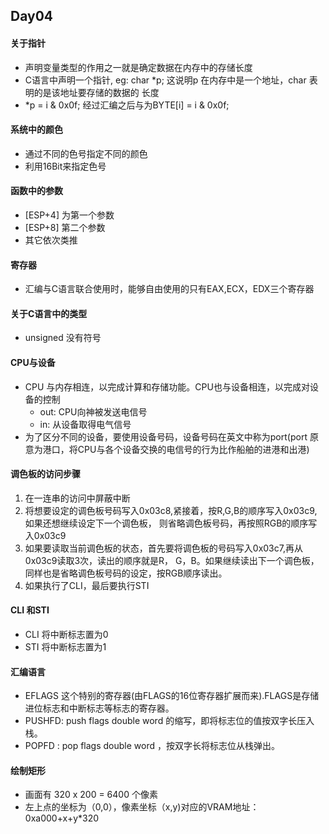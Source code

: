 ## Day04

#### 关于指针
- 声明变量类型的作用之一就是确定数据在内存中的存储长度
- C语言中声明一个指针, eg: char *p; 这说明p 在内存中是一个地址，char 表明的是该地址要存储的数据的
长度
- *p = i & 0x0f; 经过汇编之后与为BYTE[i] = i & 0x0f;

#### 系统中的颜色
- 通过不同的色号指定不同的颜色
- 利用16Bit来指定色号

#### 函数中的参数
- [ESP+4] 为第一个参数
- [ESP+8]	第二个参数
- 其它依次类推

#### 寄存器
-	汇编与C语言联合使用时，能够自由使用的只有EAX,ECX，EDX三个寄存器

####	关于C语言中的类型
- unsigned 没有符号

#### CPU与设备
-	CPU 与内存相连，以完成计算和存储功能。CPU也与设备相连，以完成对设备的控制
	- out: CPU向神被发送电信号
	- in:	从设备取得电气信号
- 为了区分不同的设备，要使用设备号码，设备号码在英文中称为port(port 原意为港口，将CPU与各个设备交换的电信号的行为比作船舶的进港和出港)

#### 调色板的访问步骤
1. 在一连串的访问中屏蔽中断
2. 将想要设定的调色板号码写入0x03c8,紧接着，按R,G,B的顺序写入0x03c9,如果还想继续设定下一个调色板，
则省略调色板号码，再按照RGB的顺序写入0x03c9
3. 如果要读取当前调色板的状态，首先要将调色板的号码写入0x03c7,再从0x03c9读取3次，读出的顺序就是R，
G，B。如果继续读出下一个调色板，同样也是省略调色板号码的设定，按RGB顺序读出。
4. 如果执行了CLI，最后要执行STI

#### CLI 和STI
- CLI 将中断标志置为0
- STI	将中断标志置为1

#### 汇编语言
- EFLAGS 这个特别的寄存器(由FLAGS的16位寄存器扩展而来).FLAGS是存储进位标志和中断标志等标志的寄存器。
- PUSHFD: push flags double word 的缩写，即将标志位的值按双字长压入栈。
- POPFD	: pop flags double word ，按双字长将标志位从栈弹出。

#### 绘制矩形
- 画面有 320 x 200 = 6400 个像素
- 左上点的坐标为（0,0），像素坐标（x,y)对应的VRAM地址：0xa000+x+y*320
